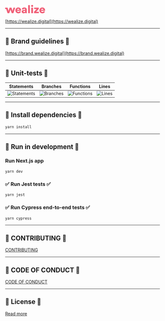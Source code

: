 ![logo](logo.png)

[https://wealize.digital](https://wealize.digital)

___

## 💅 Brand guidelines 💅

[https://brand.wealize.digital](https://brand.wealize.digital)

___

## 🚥 Unit-tests 🚥

| Statements                                                                  | Branches                                                                  | Functions                                                                  | Lines                                                                  |
| --------------------------------------------------------------------------- | ------------------------------------------------------------------------- | -------------------------------------------------------------------------- | ---------------------------------------------------------------------- |
| ![Statements](https://img.shields.io/badge/Coverage-98.85%25-brightgreen.svg) | ![Branches](https://img.shields.io/badge/Coverage-87.68%25-yellow.svg) | ![Functions](https://img.shields.io/badge/Coverage-75%25-red.svg) | ![Lines](https://img.shields.io/badge/Coverage-98.85%25-brightgreen.svg) |

___

## 🔧 Install dependencies 🔧

```bash
yarn install
```

___

## 🚀 Run in development 🚀

### Run Next.js app

```bash
yarn dev
```

### ✅ Run Jest tests ✅

```bash
yarn jest
```

### ✅ Run Cypress end-to-end tests ✅

```bash
yarn cypress
```

___

## 👐 CONTRIBUTING 👐

[CONTRIBUTING](CONTRIBUTING.md)

___

## 🚨 CODE OF CONDUCT 🚨

[CODE OF CONDUCT](CODE_OF_CONDUCT.md)

___

## 📖 License 📖

[Read more](LICENSE)

